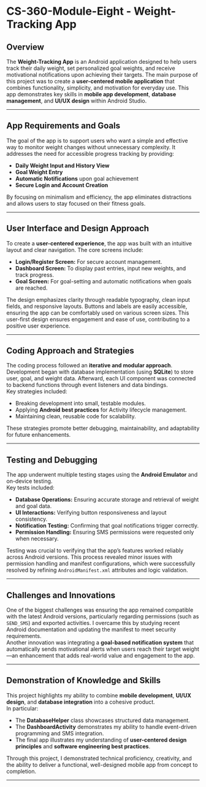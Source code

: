 # CS-360-Module-Eight - Weight-Tracking App

## Overview
The **Weight-Tracking App** is an Android application designed to help users track their daily weight, set personalized goal weights, and receive motivational notifications upon achieving their targets. The main purpose of this project was to create a **user-centered mobile application** that combines functionality, simplicity, and motivation for everyday use. This app demonstrates key skills in **mobile app development**, **database management**, and **UI/UX design** within Android Studio.

---

## App Requirements and Goals
The goal of the app is to support users who want a simple and effective way to monitor weight changes without unnecessary complexity. It addresses the need for accessible progress tracking by providing:
- **Daily Weight Input and History View**
- **Goal Weight Entry**
- **Automatic Notifications** upon goal achievement  
- **Secure Login and Account Creation**

By focusing on minimalism and efficiency, the app eliminates distractions and allows users to stay focused on their fitness goals.

---

## User Interface and Design Approach
To create a **user-centered experience**, the app was built with an intuitive layout and clear navigation. The core screens include:
- **Login/Register Screen:** For secure account management.  
- **Dashboard Screen:** To display past entries, input new weights, and track progress.  
- **Goal Screen:** For goal-setting and automatic notifications when goals are reached.  

The design emphasizes clarity through readable typography, clean input fields, and responsive layouts. Buttons and labels are easily accessible, ensuring the app can be comfortably used on various screen sizes. This user-first design ensures engagement and ease of use, contributing to a positive user experience.

---

## Coding Approach and Strategies
The coding process followed an **iterative and modular approach**. Development began with database implementation (using **SQLite**) to store user, goal, and weight data. Afterward, each UI component was connected to backend functions through event listeners and data bindings.  
Key strategies included:
- Breaking development into small, testable modules.  
- Applying **Android best practices** for Activity lifecycle management.  
- Maintaining clean, reusable code for scalability.  

These strategies promote better debugging, maintainability, and adaptability for future enhancements.

---

## Testing and Debugging
The app underwent multiple testing stages using the **Android Emulator** and on-device testing.  
Key tests included:
- **Database Operations:** Ensuring accurate storage and retrieval of weight and goal data.  
- **UI Interactions:** Verifying button responsiveness and layout consistency.  
- **Notification Testing:** Confirming that goal notifications trigger correctly.  
- **Permission Handling:** Ensuring SMS permissions were requested only when necessary.  

Testing was crucial to verifying that the app’s features worked reliably across Android versions. This process revealed minor issues with permission handling and manifest configurations, which were successfully resolved by refining `AndroidManifest.xml` attributes and logic validation.

---

## Challenges and Innovations
One of the biggest challenges was ensuring the app remained compatible with the latest Android versions, particularly regarding permissions (such as `SEND_SMS`) and exported activities. I overcame this by studying recent Android documentation and updating the manifest to meet security requirements.  
Another innovation was integrating a **goal-based notification system** that automatically sends motivational alerts when users reach their target weight—an enhancement that adds real-world value and engagement to the app.

---

## Demonstration of Knowledge and Skills
This project highlights my ability to combine **mobile development**, **UI/UX design**, and **database integration** into a cohesive product.  
In particular:
- The **DatabaseHelper** class showcases structured data management.  
- The **DashboardActivity** demonstrates my ability to handle event-driven programming and SMS integration.  
- The final app illustrates my understanding of **user-centered design principles** and **software engineering best practices**.  

Through this project, I demonstrated technical proficiency, creativity, and the ability to deliver a functional, well-designed mobile app from concept to completion.

---

